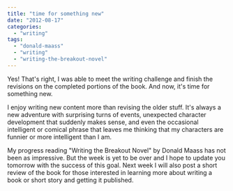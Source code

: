 ```yaml
---
title: "time for something new"
date: "2012-08-17"
categories: 
  - "writing"
tags: 
  - "donald-maass"
  - "writing"
  - "writing-the-breakout-novel"
---
```


Yes! That's right, I was able to meet the writing challenge and finish the revisions on the completed portions of the book. And now, it's time for something new.

I enjoy writing new content more than revising the older stuff. It's always a new adventure with surprising turns of events, unexpected character development that suddenly makes sense, and even the occasional intelligent or comical phrase that leaves me thinking that my characters are funnier or more intelligent than I am.

My progress reading "Writing the Breakout Novel" by Donald Maass has not been as impressive. But the week is yet to be over and I hope to update you tomorrow with the success of this goal. Next week I will also post a short review of the book for those interested in learning more about writing a book or short story and getting it published.
